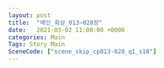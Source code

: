 ```yaml
---
layout: post
title:  "메인_회상_013~028장"
date:   2021-03-02 11:00:00 +0000
categories: Main
Tags: Story Main
SceneCode: ["scene_skip_cp013-028_q1_s10"]
---
```


